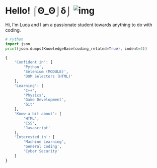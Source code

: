 # Hello! &#x2320;&#x0298;_&#x0298;&#x2321;&#x03b4;&#x2321; ![img](https://github.com/lturr07/lturr07/assets/91944533/298eb10e-54a8-4c68-bca8-6eec0bc870af)

Hi, I'm Luca and I am a passionate student towards anything to do with coding.

```python
# Python
import json
print(json.dumps(KnowledgeBase(coding_related=True), indent=4))
```
```python
{
    'Confident in': [
        'Python',
        'Selenium (MODULE)',
        'DOM Selectors (HTML)'
    ],
    'Learning': [
        'C++',
        'Physics',
        'Game Development',
        'Git'
    ],
    'Know a bit about': [
        'HTML',
        'CSS',
        'Javascript'
    ],
    'Interested in': [
        'Machine Learning',
        'General Coding',
        'Cyber Security'
    ]
}
```
